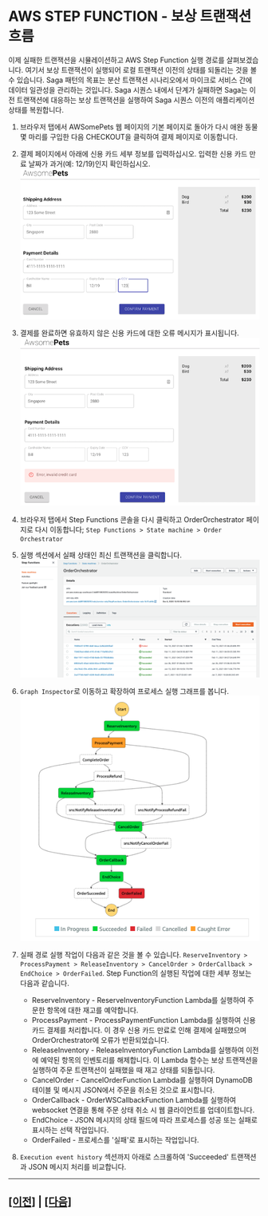 # AWS STEP FUNCTION - 보상 트랜잭션 흐름

이제 실패한 트랜잭션을 시뮬레이션하고 AWS Step Function 실행 경로를 살펴보겠습니다. 여기서 보상 트랜잭션이 실행되어 로컬 트랜잭션 이전의 상태를 되돌리는 것을 볼 수 있습니다. Saga 패턴의 목표는 분산 트랜잭션 시나리오에서 마이크로 서비스 간에 데이터 일관성을 관리하는 것입니다. Saga 시퀀스 내에서 단계가 실패하면 Saga는 이전 트랜잭션에 대응하는 보상 트랜잭션을 실행하여 Saga 시퀀스 이전의 애플리케이션 상태를 복원합니다.

1. 브라우저 탭에서 AWSomePets 웹 페이지의 기본 페이지로 돌아가 다시 애완 동물 몇 마리를 구입한 다음 CHECKOUT을 클릭하여 결제 페이지로 이동합니다.

2. 결제 페이지에서 아래에 신용 카드 세부 정보를 입력하십시오. 입력한 신용 카드 만료 날짜가 과거(예: 12/19)인지 확인하십시오.<br>
![Payment Wrong Credit Card](assets/awsomepets-payment-wrong-cc.png)

3. 결제를 완료하면 유효하지 않은 신용 카드에 대한 오류 메시지가 표시됩니다.<br>
![Error Credit Card](assets/awsomepets-error-cc.png)

4. 브라우저 탭에서 Step Functions 콘솔을 다시 클릭하고 OrderOrchestrator 페이지로 다시 이동합니다; ```Step Functions > State machine > Order Orchestrator```

5. 실행 섹션에서 실패 상태인 최신 트랜잭션을 클릭합니다.<br>
![Step Functions Show Failure](assets/stepfunction-overview-showfailure.png)

6. ```Graph Inspector```로 이동하고 확장하여 프로세스 실행 그래프를 봅니다.<br>
![Step Functions Payment Failure](assets/stepfunction-payment-failure.png)

7. 실패 경로 실행 작업이 다음과 같은 것을 볼 수 있습니다. ```ReserveInventory > ProcessPayment > ReleaseInventory > CancelOrder > OrderCallback > EndChoice > OrderFailed```. Step Function의 실행된 작업에 대한 세부 정보는 다음과 같습니다.<br>
   * ReserveInventory - ReserveInventoryFunction Lambda를 실행하여 주문한 항목에 대한 재고를 예약합니다.
   * ProcessPayment - ProcessPaymentFunction Lambda를 실행하여 신용 카드 결제를 처리합니다. 이 경우 신용 카드 만료로 인해 결제에 실패했으며 OrderOrchestrator에 오류가 반환되었습니다.
   * ReleaseInventory - ReleaseInventoryFunction Lambda를 실행하여 이전에 예약된 항목의 인벤토리를 해제합니다. 이 Lambda 함수는 보상 트랜잭션을 실행하여 주문 트랜잭션이 실패했을 때 재고 상태를 되돌립니다.
   * CancelOrder - CancelOrderFunction Lambda를 실행하여 DynamoDB 테이블 및 메시지 JSON에서 주문을 취소된 것으로 표시합니다.
   * OrderCallback - OrderWSCallbackFunction Lambda를 실행하여 websocket 연결을 통해 주문 상태 취소 시 웹 클라이언트를 업데이트합니다.
   * EndChoice - JSON 메시지의 상태 필드에 따라 프로세스를 성공 또는 실패로 표시하는 선택 작업입니다.
   * OrderFailed - 프로세스를 '실패'로 표시하는 작업입니다.

8. ```Execution event history``` 섹션까지 아래로 스크롤하여 'Succeeded' 트랜잭션과 JSON 메시지 처리를 비교합니다.

---

## [[이전]](7.1-aws-step-functions-success-transaction-flow.md) | [[다음]](8-explore-websocket-callback.md)
